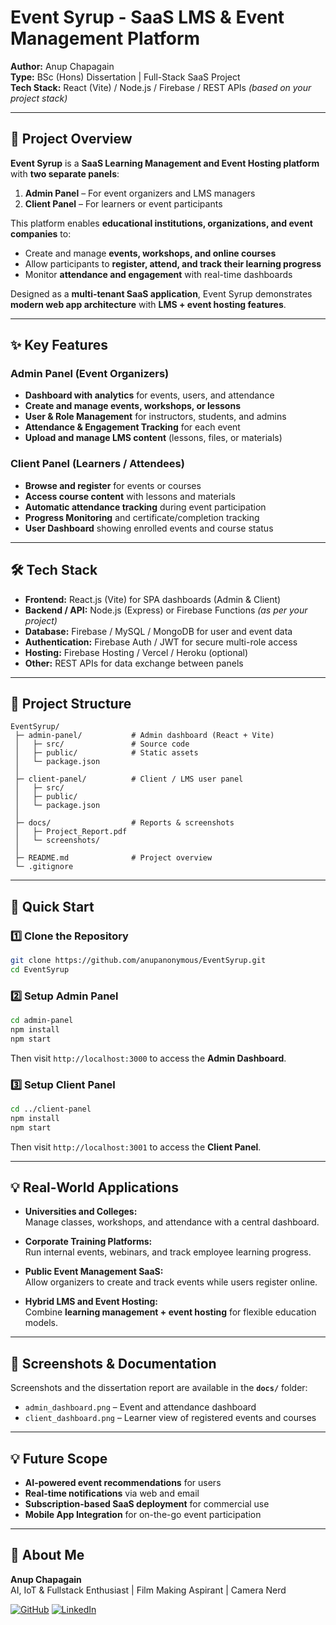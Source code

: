# Event Syrup - SaaS LMS & Event Management Platform

**Author:** Anup Chapagain  
**Type:** BSc (Hons) Dissertation | Full-Stack SaaS Project  
**Tech Stack:** React (Vite) / Node.js / Firebase / REST APIs *(based on your project stack)*

---

## 📖 Project Overview

**Event Syrup** is a **SaaS Learning Management and Event Hosting platform** with **two separate panels**:  

1. **Admin Panel** – For event organizers and LMS managers  
2. **Client Panel** – For learners or event participants  

This platform enables **educational institutions, organizations, and event companies** to:  
- Create and manage **events, workshops, and online courses**  
- Allow participants to **register, attend, and track their learning progress**  
- Monitor **attendance and engagement** with real-time dashboards  

Designed as a **multi-tenant SaaS application**, Event Syrup demonstrates **modern web app architecture** with **LMS + event hosting features**.

---

## ✨ Key Features

### **Admin Panel (Event Organizers)**

- **Dashboard with analytics** for events, users, and attendance  
- **Create and manage events, workshops, or lessons**  
- **User & Role Management** for instructors, students, and admins  
- **Attendance & Engagement Tracking** for each event  
- **Upload and manage LMS content** (lessons, files, or materials)

### **Client Panel (Learners / Attendees)**

- **Browse and register** for events or courses  
- **Access course content** with lessons and materials  
- **Automatic attendance tracking** during event participation  
- **Progress Monitoring** and certificate/completion tracking  
- **User Dashboard** showing enrolled events and course status  

---

## 🛠 Tech Stack

- **Frontend:** React.js (Vite) for SPA dashboards (Admin & Client)  
- **Backend / API:** Node.js (Express) or Firebase Functions *(as per your project)*  
- **Database:** Firebase / MySQL / MongoDB for user and event data  
- **Authentication:** Firebase Auth / JWT for secure multi-role access  
- **Hosting:** Firebase Hosting / Vercel / Heroku (optional)  
- **Other:** REST APIs for data exchange between panels

---

## 📂 Project Structure

```
EventSyrup/
 ├─ admin-panel/           # Admin dashboard (React + Vite)
 │   ├─ src/               # Source code
 │   ├─ public/            # Static assets
 │   └─ package.json       
 │
 ├─ client-panel/          # Client / LMS user panel
 │   ├─ src/
 │   ├─ public/
 │   └─ package.json
 │
 ├─ docs/                  # Reports & screenshots
 │   ├─ Project_Report.pdf
 │   └─ screenshots/
 │
 ├─ README.md              # Project overview
 └─ .gitignore
```

---

## 🚀 Quick Start

### **1️⃣ Clone the Repository**

```bash
git clone https://github.com/anupanonymous/EventSyrup.git
cd EventSyrup
```

### **2️⃣ Setup Admin Panel**

```bash
cd admin-panel
npm install
npm start
```

Then visit `http://localhost:3000` to access the **Admin Dashboard**.

### **3️⃣ Setup Client Panel**

```bash
cd ../client-panel
npm install
npm start
```

Then visit `http://localhost:3001` to access the **Client Panel**.

---

## 💡 Real-World Applications

- **Universities and Colleges:**  
  Manage classes, workshops, and attendance with a central dashboard.  

- **Corporate Training Platforms:**  
  Run internal events, webinars, and track employee learning progress.  

- **Public Event Management SaaS:**  
  Allow organizers to create and track events while users register online.  

- **Hybrid LMS and Event Hosting:**  
  Combine **learning management + event hosting** for flexible education models.

---

## 📸 Screenshots & Documentation

Screenshots and the dissertation report are available in the **`docs/`** folder:  
- `admin_dashboard.png` – Event and attendance dashboard  
- `client_dashboard.png` – Learner view of registered events and courses  

---

## 💡 Future Scope

- **AI-powered event recommendations** for users  
- **Real-time notifications** via web and email  
- **Subscription-based SaaS deployment** for commercial use  
- **Mobile App Integration** for on-the-go event participation

---

## 👤 About Me

**Anup Chapagain**  
AI, IoT & Fullstack Enthusiast | Film Making Aspirant | Camera Nerd 

[![GitHub](https://img.shields.io/badge/GitHub-anupanonymous-black?style=for-the-badge&logo=github)](https://github.com/anupanonymous)
[![LinkedIn](https://img.shields.io/badge/LinkedIn-Anup%20Chapagain-blue?style=for-the-badge&logo=linkedin)](https://www.linkedin.com/)
